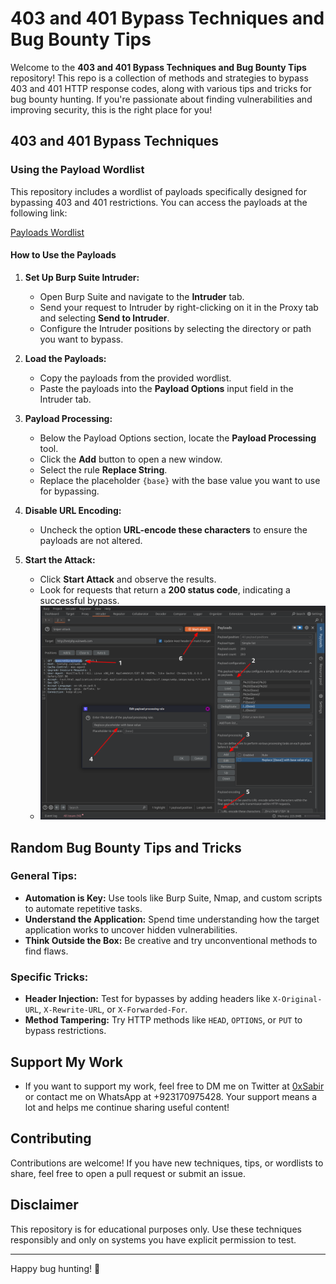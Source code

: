 # 403 and 401 Bypass Techniques and Bug Bounty Tips

Welcome to the **403 and 401 Bypass Techniques and Bug Bounty Tips** repository! This repo is a collection of methods and strategies to bypass 403 and 401 HTTP response codes, along with various tips and tricks for bug bounty hunting. If you're passionate about finding vulnerabilities and improving security, this is the right place for you!

## 403 and 401 Bypass Techniques

### Using the Payload Wordlist

This repository includes a wordlist of payloads specifically designed for bypassing 403 and 401 restrictions. You can access the payloads at the following link:

[Payloads Wordlist](https://raw.githubusercontent.com/sabir789/BugBountyTips/refs/heads/Master/Payloads)

#### How to Use the Payloads

1. **Set Up Burp Suite Intruder:**
   - Open Burp Suite and navigate to the **Intruder** tab.
   - Send your request to Intruder by right-clicking on it in the Proxy tab and selecting **Send to Intruder**.
   - Configure the Intruder positions by selecting the directory or path you want to bypass.

2. **Load the Payloads:**
   - Copy the payloads from the provided wordlist.
   - Paste the payloads into the **Payload Options** input field in the Intruder tab.

3. **Payload Processing:**
   - Below the Payload Options section, locate the **Payload Processing** tool.
   - Click the **Add** button to open a new window.
   - Select the rule **Replace String**.
   - Replace the placeholder `{base}` with the base value you want to use for bypassing.

4. **Disable URL Encoding:**
   - Uncheck the option **URL-encode these characters** to ensure the payloads are not altered.

5. **Start the Attack:**
   - Click **Start Attack** and observe the results.
   - Look for requests that return a **200 status code**, indicating a successful bypass.
   - ![Burp Suite Intruder Setup](https://raw.githubusercontent.com/sabir789/BugBountyTips/refs/heads/Master/Screenshot_2024-12-26_184952.png)

## Random Bug Bounty Tips and Tricks

### General Tips:
- **Automation is Key:** Use tools like Burp Suite, Nmap, and custom scripts to automate repetitive tasks.
- **Understand the Application:** Spend time understanding how the target application works to uncover hidden vulnerabilities.
- **Think Outside the Box:** Be creative and try unconventional methods to find flaws.

### Specific Tricks:
- **Header Injection:** Test for bypasses by adding headers like `X-Original-URL`, `X-Rewrite-URL`, or `X-Forwarded-For`.
- **Method Tampering:** Try HTTP methods like `HEAD`, `OPTIONS`, or `PUT` to bypass restrictions.

## Support My Work

- If you want to support my work, feel free to DM me on Twitter at [0xSabir](https://x.com/0xSabir) or contact me on WhatsApp at +923170975428. Your support means a lot and helps me continue sharing useful content!

## Contributing

Contributions are welcome! If you have new techniques, tips, or wordlists to share, feel free to open a pull request or submit an issue.

## Disclaimer

This repository is for educational purposes only. Use these techniques responsibly and only on systems you have explicit permission to test.

---

Happy bug hunting! 🐞

